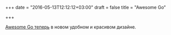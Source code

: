 +++
date = "2016-05-13T12:12:12+03:00"
draft = false
title = "Awesome Go"

+++

<p><a href="https://go.libhunt.com/">Awesome Go теперь</a> в новом удобном и красивом дизайне.</p>

